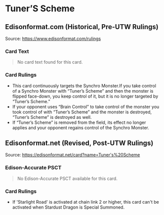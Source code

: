 # Tuner’S Scheme

## Edisonformat.com (Historical, Pre-UTW Rulings)

Source: https://www.edisonformat.com/rulings

### Card Text

> No card text found for this card.

### Card Rulings

*   This card continuously targets the Synchro Monster.If you take control of a Synchro Monster with “Tuner’s Scheme” and then the monster is flipped face-down, you keep control of it, but it is no longer targeted by “Tuner’s Scheme.”
*   If your opponent uses “Brain Control” to take control of the monster you took control of with “Tuner’s Scheme” and the monster is destroyed, “Tuner’s Scheme” is destroyed as well.
*   If “Tuner’s Scheme” is removed from the field, its effect no longer applies and your opponent regains control of the Synchro Monster.

## Edisonformat.net (Revised, Post-UTW Rulings)

Source: https://edisonformat.net/card?name=Tuner's%20Scheme

### Edison-Accurate PSCT

> No Edison-Accurate PSCT available for this card.

### Card Rulings

*   If 'Starlight Road' is activated at chain link 2 or higher, this card can't be activated when Stardust Dragon is Special Summoned.
            